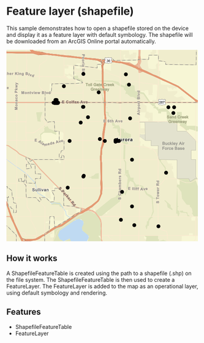 # Feature layer (shapefile)

This sample demonstrates how to open a shapefile stored on the device and display it as a feature layer with default symbology. The shapefile will be downloaded from an ArcGIS Online portal automatically.

![](screenshot.png)

## How it works
A ShapefileFeatureTable is created using the path to a shapefile (.shp) on the file system. The ShapefileFeatureTable is then used to create a FeatureLayer. The FeatureLayer is added to the map as an operational layer, using default symbology and rendering.

## Features
- ShapefileFeatureTable
- FeatureLayer

